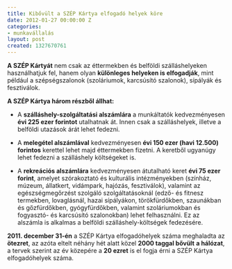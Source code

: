 ```yaml
---
title: Kibővült a SZÉP Kártya elfogadó helyek köre
date: 2012-01-27 00:00:00 Z
categories:
- munkavállalás
layout: post
created: 1327670761
---
```


<p><strong>A SZÉP Kártyát</strong> nem csak az éttermekben és belföldi szálláshelyeken használhatjuk fel, hanem olyan <strong>különleges helyeken is elfogadják</strong>, mint például a szépségszalonok (szoláriumok, karcsúsító szalonok), sípályák és fesztiválok.</p><p><strong><!--break-->A SZÉP Kártya három részből állhat:</strong></p><ul><li>A <strong>szálláshely-szolgáltatási alszámlára</strong> a munkáltatók kedvezményesen <strong>évi 225 ezer forintot</strong> utalhatnak át. Innen csak a szálláshelyek, illetve a belföldi utazások árát lehet fedezni.</li></ul><ul><li>A <strong>melegétel alszámlával</strong> kedvezményesen <strong>évi 150 ezer (havi 12.500) forintos</strong> kerettel lehet majd éttermekben fizetni. A keretből ugyanúgy lehet fedezni a szálláshely költségeket is.</li></ul><ul><li>A <strong>rekreációs alszámlára</strong> kedvezményesen átutalható keret <strong>évi 75 ezer forint</strong>, amelyet szórakoztató és kulturális intézményekben (színház, múzeum, állatkert, vidámpark, hajózás, fesztiválok), valamint az egészségmegőrzést szolgáló szolgáltatásoknál (edző- és fitnesz termekben, lovaglásnál, hazai sípályákon, törökfürdőkben, szaunákban és gőzfürdőkben, gyógyfürdőkben, valamint szoláriumokban és fogyasztó- és karcsúsító szalonokban) lehet felhasználni. Ez az alszámla is alkalmas a belföldi szálláshely-költségek fedezésére.</li></ul><p><strong>2011. december 31-én</strong> a SZÉP Kártya elfogadóhelyek száma meghaladta az <strong>ötezret</strong>, az azóta eltelt néhány hét alatt közel <strong>2000 taggal bővült</strong> <strong>a hálózat</strong>, a tervek szerint az év közepére a <strong>20 ezret</strong> is el fogja érni a SZÉP Kártya elfogadóhelyek száma.</p>
